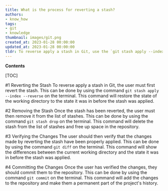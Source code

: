 ```yaml
---
title: What is the process for reverting a stash?
authors:
- know_how
tags:
- git
- knowledge
thumbnail: images/git.png
created_at: 2023-01-28 00:00:00
updated_at: 2023-01-28 00:00:00
tldr: To reverse apply a stash in Git, use the `git stash apply --index --reverse` command.
---
```


**Contents**

[TOC]

#1 Reverting the Stash
To reverse apply a stash in Git, the user must first revert the stash. This can be done by using the command `git stash apply --index --reverse` on the terminal. This command will restore the state of the working directory to the state it was in before the stash was applied.

#2 Removing the Stash
Once the stash has been reverted, the user must then remove it from the list of stashes. This can be done by using the command `git stash drop` on the terminal. This command will delete the stash from the list of stashes and free up space in the repository.

#3 Verifying the Changes
The user should then verify that the changes made by reverting the stash have been properly applied. This can be done by using the command `git diff` on the terminal. This command will show the differences between the current working directory and the state it was in before the stash was applied.

#4 Committing the Changes
Once the user has verified the changes, they should commit them to the repository. This can be done by using the command `git commit` on the terminal. This command will add the changes to the repository and make them a permanent part of the project's history.
